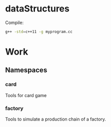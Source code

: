# dataStructures

Compile:
```bash
g++ -std=c++11 -g myprogram.cc
```

# Work
## Namespaces
### card
Tools for card game
### factory
Tools to simulate a production chain of a factory.